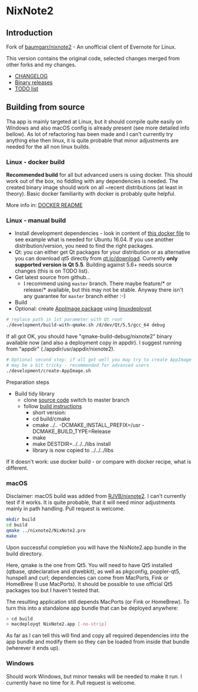 # NixNote2
## Introduction

Fork of [baumgarr/nixnote2](https://github.com/baumgarr/nixnote2) - An unofficial client of Evernote for Linux.

This version contains the original code, selected changes merged from other forks and my changes. 

* [CHANGELOG](docs/CHANGELOG.md)
* [Binary releases](https://github.com/robert7/nixnote2/releases)
* [TODO list](docs/TODO.md)

## Building from source

Tha app is mainly targeted at Linux, but it should compile quite easily on Windows and 
also macOS config is already present (see more detailed info bellow). As lot of refactoring
has been made and I can't currently try anything else then linux, it is quite probable
that minor adjustments are needed for the all non linux builds.

### Linux - docker build
**Recommended build** for all but advanced users is using docker. 
This should work out of the box, no fiddling with any dependencies
is needed. The created binary image should work on all ~recent distributions (at least
in theory).
Basic docker familiarity with docker is probably quite helpful.

More info in: [DOCKER README](docs/DOCKER-README.md)   

### Linux - manual build
* Install development dependencies - look in content of [this docker file](development/docker/Dockerfile.ubuntu_xenial)
  to see example what is needed for Ubuntu 16.04. If you use another distribution/version, 
  you need to find the right packages.
* Qt: you can either get Qt packages for your distribution or as alternative you can download qt5 directly 
  from [qt.io/download](https://www.qt.io/download). 
  Currently **only supported version is Qt 5.5**. Building against 5.6+ needs source changes 
  (this is on TODO list).
* Get latest source from github... 
  * I recommend using `master` branch. There maybe feature/* or release/* available, but this may 
    not be stable. Anyway there isn't any guarantee for `master` branch either :-)
* Build
* Optional: create [AppImage package](https://appimage.org/) using [linuxdeployqt](https://github.com/probonopd/linuxdeployqt)

```bash
# replace path in 1st parameter with Qt root 
./development/build-with-qmake.sh /d/dev/Qt/5.5/gcc_64 debug
```
If all got OK, you should have "qmake-build-debug/nixnote2" binary available now 
(and also a deployment copy in appdir). 
I suggest running from "appdir" (./appdir/usr/appdir/nixnote2).

```bash
# Optional second step: if all got well you may try to create AppImage package
# may be a bit tricky - recommended for advanced users 
./development/create-AppImage.sh
```

Preparation steps
* Build tidy library
  * clone [source code](https://github.com/htacg/tidy-html5) switch to master branch
  * follow [build instructions](https://github.com/htacg/tidy-html5/blob/next/README/BUILD.md)
    * short version:
    * cd build/cmake
    * cmake ../..  -DCMAKE_INSTALL_PREFIX=/usr -DCMAKE_BUILD_TYPE=Release
    * make                       
    * make DESTDIR=../../../libs install
    * library is now copied to ../../../libs                                                                                         

If it doesn't work: use docker build - or compare with docker recipe, what is different.

### macOS

Disclaimer: macOS build was added from [RJVB/nixnote2](https://github.com/RJVB/nixnote2). 
I can't currently test if it works. It is quite probable, that it will need minor adjustments mainly
in path handling. Pull request is welcome.

```bash
mkdir build
cd build
qmake ../nixnote2/NixNote2.pro
make
```

Upon successful completion you will have the NixNote2.app bundle in the build directory.

Here, qmake is the one from Qt5. You will need to have Qt5 installed (qtbase, qtdeclarative and qtwebkit),
as well as pkgconfig, poppler-qt5, hunspell and curl; dependencies can come from MacPorts, Fink or HomeBrew (I use MacPorts).
It should be possible to use official Qt5 packages too but I haven't tested that.

The resulting application still depends MacPorts (or Fink or HomeBrew). To turn this into a standalone app bundle that can be
deployed anywhere:

```bash
> cd build
> macdeployqt NixNote2.app [-no-strip]
```

As far as I can tell this will find and copy all required dependencies into the app bundle and modify them so they
can be loaded from inside that bundle (wherever it ends up).

### Windows
Should work Windows, but minor tweaks will be needed to make it run. 
I currently have no time for it. Pull request is welcome.



